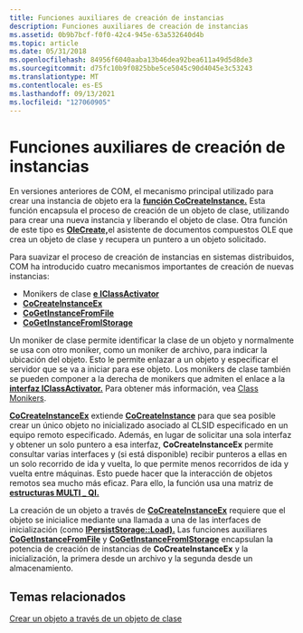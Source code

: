 ```yaml
---
title: Funciones auxiliares de creación de instancias
description: Funciones auxiliares de creación de instancias
ms.assetid: 0b9b7bcf-f0f0-42c4-945e-63a532640d4b
ms.topic: article
ms.date: 05/31/2018
ms.openlocfilehash: 84956f6040aaba13b46dea92bea611a49d5d8de3
ms.sourcegitcommit: d75fc10b9f0825bbe5ce5045c90d4045e3c53243
ms.translationtype: MT
ms.contentlocale: es-ES
ms.lasthandoff: 09/13/2021
ms.locfileid: "127060905"
---
```

# <a name="instance-creation-helper-functions"></a>Funciones auxiliares de creación de instancias

En versiones anteriores de COM, el mecanismo principal utilizado para crear una instancia de objeto era la [**función CoCreateInstance.**](/windows/desktop/api/combaseapi/nf-combaseapi-cocreateinstance) Esta función encapsula el proceso de creación de un objeto de clase, utilizando para crear una nueva instancia y liberando el objeto de clase. Otra función de este tipo es [**OleCreate,**](/windows/desktop/api/ole/nf-ole-olecreate)el asistente de documentos compuestos OLE que crea un objeto de clase y recupera un puntero a un objeto solicitado.

Para suavizar el proceso de creación de instancias en sistemas distribuidos, COM ha introducido cuatro mecanismos importantes de creación de nuevas instancias:

-   Monikers de clase [ **e IClassActivator**](/windows/desktop/api/ObjIdl/nn-objidl-iclassactivator)
-   [**CoCreateInstanceEx**](/windows/desktop/api/combaseapi/nf-combaseapi-cocreateinstanceex)
-   [**CoGetInstanceFromFile**](/windows/desktop/api/Objbase/nf-objbase-cogetinstancefromfile)
-   [**CoGetInstanceFromIStorage**](/windows/desktop/api/Objbase/nf-objbase-cogetinstancefromistorage)

Un moniker de clase permite identificar la clase de un objeto y normalmente se usa con otro moniker, como un moniker de archivo, para indicar la ubicación del objeto. Esto le permite enlazar a un objeto y especificar el servidor que se va a iniciar para ese objeto. Los monikers de clase también se pueden componer a la derecha de monikers que admiten el enlace a la [**interfaz IClassActivator.**](/windows/desktop/api/ObjIdl/nn-objidl-iclassactivator) Para obtener más información, vea [Class Monikers](class-monikers.md).

[**CoCreateInstanceEx**](/windows/desktop/api/combaseapi/nf-combaseapi-cocreateinstanceex) extiende [**CoCreateInstance**](/windows/desktop/api/combaseapi/nf-combaseapi-cocreateinstance) para que sea posible crear un único objeto no inicializado asociado al CLSID especificado en un equipo remoto especificado. Además, en lugar de solicitar una sola interfaz y obtener un solo puntero a esa interfaz, **CoCreateInstanceEx** permite consultar varias interfaces y (si está disponible) recibir punteros a ellas en un solo recorrido de ida y vuelta, lo que permite menos recorridos de ida y vuelta entre máquinas. Esto puede hacer que la interacción de objetos remotos sea mucho más eficaz. Para ello, la función usa una matriz de [**estructuras MULTI \_ QI.**](/windows/win32/api/objidlbase/ns-objidlbase-multi_qi)

La creación de un objeto a través de [**CoCreateInstanceEx**](/windows/desktop/api/combaseapi/nf-combaseapi-cocreateinstanceex) requiere que el objeto se inicialice mediante una llamada a una de las interfaces de inicialización (como [**IPersistStorage::Load).**](/windows/desktop/api/ObjIdl/nf-objidl-ipersiststorage-load) Las funciones auxiliares [**CoGetInstanceFromFile**](/windows/desktop/api/Objbase/nf-objbase-cogetinstancefromfile) y [**CoGetInstanceFromIStorage**](/windows/desktop/api/Objbase/nf-objbase-cogetinstancefromistorage) encapsulan la potencia de creación de instancias de **CoCreateInstanceEx** y la inicialización, la primera desde un archivo y la segunda desde un almacenamiento.

## <a name="related-topics"></a>Temas relacionados

<dl> <dt>

[Crear un objeto a través de un objeto de clase](creating-an-object-through-a-class-object.md)
</dt> </dl>

 

 